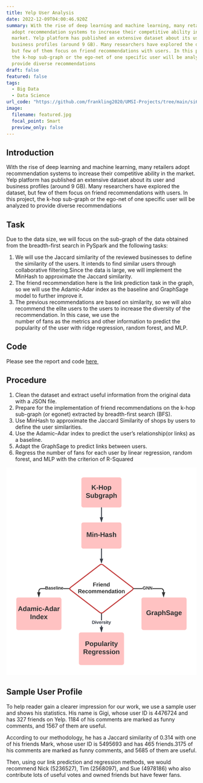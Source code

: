 ```yaml
---
title: Yelp User Analysis
date: 2022-12-09T04:00:46.920Z
summary: With the rise of deep learning and machine learning, many retailers
  adopt recommendation systems to increase their competitive ability in the
  market. Yelp platform has published an extensive dataset about its user and
  business profiles (around 9 GB). Many researchers have explored the dataset,
  but few of them focus on friend recommendations with users. In this project,
  the k-hop sub-graph or the ego-net of one specific user will be analyzed to
  provide diverse recommendations
draft: false
featured: false
tags:
  - Big Data
  - Data Science
url_code: "https://github.com/frankling2020/UMSI-Projects/tree/main/si671prj"
image:
  filename: featured.jpg
  focal_point: Smart
  preview_only: false
---
```

## Introduction

With the rise of deep learning and machine learning, many retailers adopt recommendation systems to increase their competitive ability in the market. Yelp platform has published an extensive dataset about its user and business profiles (around 9 GB). Many researchers have explored the dataset, but few of them focus on friend recommendations with users. In this project, the k-hop sub-graph or the ego-net of one specific user will be analyzed to provide diverse recommendations

## Task

Due to the data size, we will focus on the sub-graph of the data obtained from the breadth-first search in PySpark and the following tasks:

1. We will use the Jaccard similarity of the reviewed businesses to define the similarity of the users. It intends to find similar users through collaborative filtering.Since the data is large, we will implement the MinHash to approximate the Jaccard similarity.
2. The friend recommendation here is the link prediction task in the graph, so we will use the Adamic-Adar index as the baseline and GraphSage model to further improve it.
3. The previous recommendations are based on similarity, so we will also recommend the elite users to the users to increase the diversity of the recommendation. In this case, we use the\
   number of fans as the metrics and other information to predict the popularity of the user with ridge regression, random forest, and MLP.

## Code

Please see the report and code [here ](https://github.com/frankling2020/UMSI-Projects/tree/main/si671prj)

## Procedure

1. Clean the dataset and extract useful information from the original data with a JSON file.
2. Prepare for the implementation of friend recommendations on the k-hop sub-graph (or egonet) extracted by breadth-first search (BFS).
3. Use MinHash to approximate the Jaccard Similarity of shops by users to define the user similarities.
4. Use the Adamic–Adar index to predict the user’s relationship(or links) as a baseline.
5. Adapt the GraphSage to predict links between users.
6. Regress the number of fans for each user by linear regression, random forest, and MLP with the criterion of R-Squared

![img](yelp-flowchart.png)

## Sample User Profile

To help reader gain a clearer impression for our work, we use a sample user and shows his statistics. His name is Gigi, whose user ID is 4476724 and has 327 friends on Yelp. 1184 of his comments are marked as funny comments, and 1567 of them are useful.

According to our methodology, he has a Jaccard similarity of 0.314 with one of his friends Mark, whose user ID is 5495693 and has 465 friends.3175 of his comments are marked as funny comments, and 5685 of them are useful.

Then, using our link prediction and regression methods, we would recommend Nick (5236527), Tim (2568097), and Sue (4978186) who also contribute lots of useful votes and owned friends but have fewer fans.